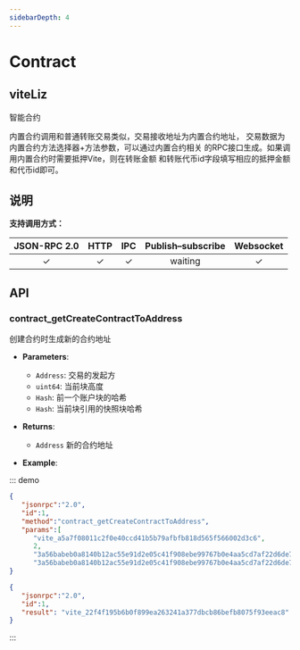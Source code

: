 ```yaml
---
sidebarDepth: 4
---
```


# Contract
## viteLiz
智能合约

内置合约调用和普通转账交易类似，交易接收地址为内置合约地址，
交易数据为内置合约方法选择器+方法参数，可以通过内置合约相关
的RPC接口生成。如果调用内置合约时需要抵押Vite，则在转账金额
和转账代币id字段填写相应的抵押金额和代币id即可。

## 说明

**支持调用方式：**

|  JSON-RPC 2.0  | HTTP | IPC |Publish–subscribe |Websocket |
|:------------:|:-----------:|:-----:|:-----:|:-----:|
| &#x2713;|  &#x2713; |  &#x2713; |waiting| &#x2713; |

## API

### contract_getCreateContractToAddress
创建合约时生成新的合约地址

- **Parameters**: 

  * `Address`: 交易的发起方
  * `uint64`: 当前块高度
  * `Hash`: 前一个账户块的哈希
  * `Hash`: 当前块引用的快照块哈希

- **Returns**: 
	- `Address` 新的合约地址

- **Example**:


::: demo


```json tab:Request
{  
   "jsonrpc":"2.0",
   "id":1,
   "method":"contract_getCreateContractToAddress",
   "params":[
      "vite_a5a7f08011c2f0e40ccd41b5b79afbfb818d565f566002d3c6", 
      2, 
      "3a56babeb0a8140b12ac55e91d2e05c41f908ebe99767b0e4aa5cd7af22d6de7", 
      "3a56babeb0a8140b12ac55e91d2e05c41f908ebe99767b0e4aa5cd7af22d6de7"]
}
```

```json tab:Response
{  
   "jsonrpc":"2.0",
   "id":1,
   "result": "vite_22f4f195b6b0f899ea263241a377dbcb86befb8075f93eeac8"
}
```
:::
